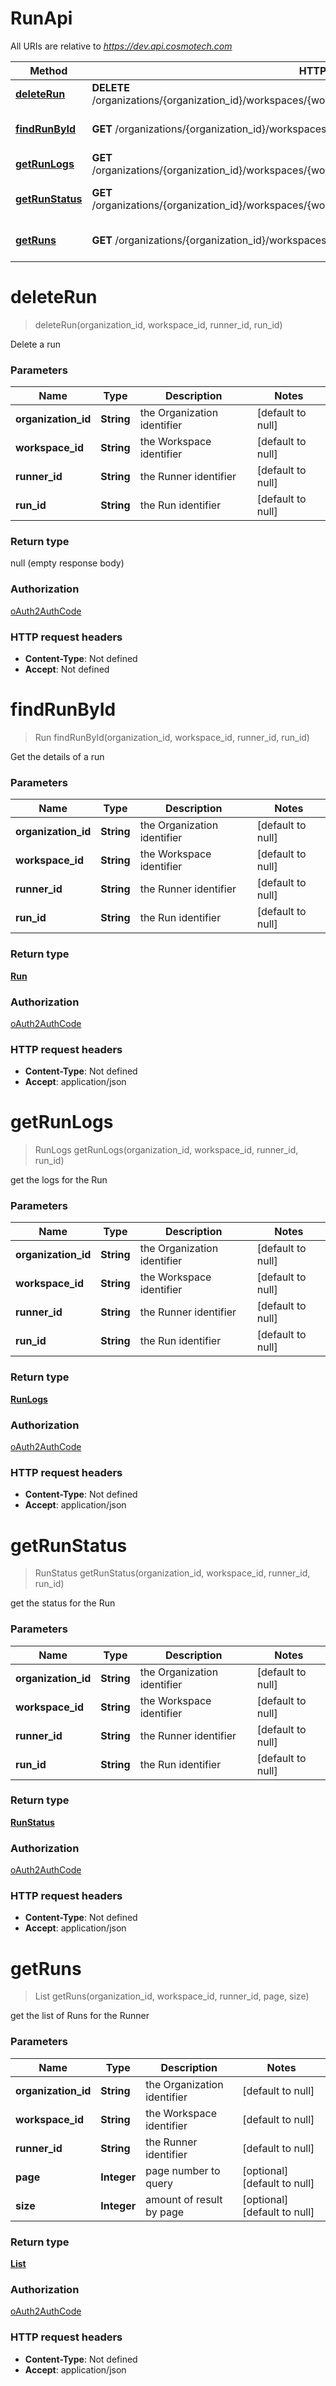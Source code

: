 # RunApi

All URIs are relative to *https://dev.api.cosmotech.com*

Method | HTTP request | Description
------------- | ------------- | -------------
[**deleteRun**](RunApi.md#deleteRun) | **DELETE** /organizations/{organization_id}/workspaces/{workspace_id}/runners/{runner_id}/runs/{run_id} | Delete a run
[**findRunById**](RunApi.md#findRunById) | **GET** /organizations/{organization_id}/workspaces/{workspace_id}/runners/{runner_id}/runs/{run_id} | Get the details of a run
[**getRunLogs**](RunApi.md#getRunLogs) | **GET** /organizations/{organization_id}/workspaces/{workspace_id}/runners/{runner_id}/runs/{run_id}/logs | get the logs for the Run
[**getRunStatus**](RunApi.md#getRunStatus) | **GET** /organizations/{organization_id}/workspaces/{workspace_id}/runners/{runner_id}/runs/{run_id}/status | get the status for the Run
[**getRuns**](RunApi.md#getRuns) | **GET** /organizations/{organization_id}/workspaces/{workspace_id}/runners/{runner_id}/runs | get the list of Runs for the Runner


<a name="deleteRun"></a>
# **deleteRun**
> deleteRun(organization\_id, workspace\_id, runner\_id, run\_id)

Delete a run

### Parameters

Name | Type | Description  | Notes
------------- | ------------- | ------------- | -------------
 **organization\_id** | **String**| the Organization identifier | [default to null]
 **workspace\_id** | **String**| the Workspace identifier | [default to null]
 **runner\_id** | **String**| the Runner identifier | [default to null]
 **run\_id** | **String**| the Run identifier | [default to null]

### Return type

null (empty response body)

### Authorization

[oAuth2AuthCode](../README.md#oAuth2AuthCode)

### HTTP request headers

- **Content-Type**: Not defined
- **Accept**: Not defined

<a name="findRunById"></a>
# **findRunById**
> Run findRunById(organization\_id, workspace\_id, runner\_id, run\_id)

Get the details of a run

### Parameters

Name | Type | Description  | Notes
------------- | ------------- | ------------- | -------------
 **organization\_id** | **String**| the Organization identifier | [default to null]
 **workspace\_id** | **String**| the Workspace identifier | [default to null]
 **runner\_id** | **String**| the Runner identifier | [default to null]
 **run\_id** | **String**| the Run identifier | [default to null]

### Return type

[**Run**](../Models/Run.md)

### Authorization

[oAuth2AuthCode](../README.md#oAuth2AuthCode)

### HTTP request headers

- **Content-Type**: Not defined
- **Accept**: application/json

<a name="getRunLogs"></a>
# **getRunLogs**
> RunLogs getRunLogs(organization\_id, workspace\_id, runner\_id, run\_id)

get the logs for the Run

### Parameters

Name | Type | Description  | Notes
------------- | ------------- | ------------- | -------------
 **organization\_id** | **String**| the Organization identifier | [default to null]
 **workspace\_id** | **String**| the Workspace identifier | [default to null]
 **runner\_id** | **String**| the Runner identifier | [default to null]
 **run\_id** | **String**| the Run identifier | [default to null]

### Return type

[**RunLogs**](../Models/RunLogs.md)

### Authorization

[oAuth2AuthCode](../README.md#oAuth2AuthCode)

### HTTP request headers

- **Content-Type**: Not defined
- **Accept**: application/json

<a name="getRunStatus"></a>
# **getRunStatus**
> RunStatus getRunStatus(organization\_id, workspace\_id, runner\_id, run\_id)

get the status for the Run

### Parameters

Name | Type | Description  | Notes
------------- | ------------- | ------------- | -------------
 **organization\_id** | **String**| the Organization identifier | [default to null]
 **workspace\_id** | **String**| the Workspace identifier | [default to null]
 **runner\_id** | **String**| the Runner identifier | [default to null]
 **run\_id** | **String**| the Run identifier | [default to null]

### Return type

[**RunStatus**](../Models/RunStatus.md)

### Authorization

[oAuth2AuthCode](../README.md#oAuth2AuthCode)

### HTTP request headers

- **Content-Type**: Not defined
- **Accept**: application/json

<a name="getRuns"></a>
# **getRuns**
> List getRuns(organization\_id, workspace\_id, runner\_id, page, size)

get the list of Runs for the Runner

### Parameters

Name | Type | Description  | Notes
------------- | ------------- | ------------- | -------------
 **organization\_id** | **String**| the Organization identifier | [default to null]
 **workspace\_id** | **String**| the Workspace identifier | [default to null]
 **runner\_id** | **String**| the Runner identifier | [default to null]
 **page** | **Integer**| page number to query | [optional] [default to null]
 **size** | **Integer**| amount of result by page | [optional] [default to null]

### Return type

[**List**](../Models/Run.md)

### Authorization

[oAuth2AuthCode](../README.md#oAuth2AuthCode)

### HTTP request headers

- **Content-Type**: Not defined
- **Accept**: application/json


